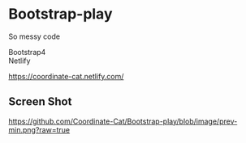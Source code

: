 # Bootstrap-play
So messy code<br>

Bootstrap4<br>
Netlify<br>


https://coordinate-cat.netlify.com/

## Screen Shot

https://github.com/Coordinate-Cat/Bootstrap-play/blob/image/prev-min.png?raw=true
